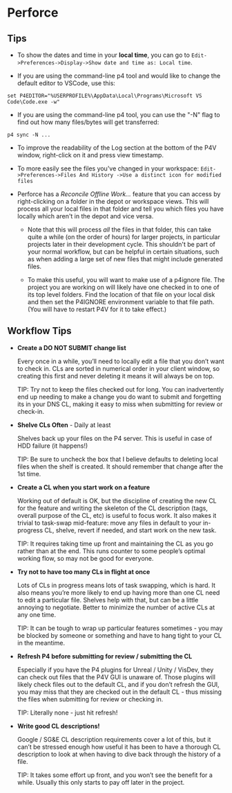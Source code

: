 # Perforce

## Tips

*   To show the dates and time in your **local time**, you can go to
    `Edit->Preferences->Display->Show date and time as: Local time`.

*   If you are using the command-line p4 tool and would like to change the default editor to VSCode,
    use this:

```
set P4EDITOR="%USERPROFILE%\AppData\Local\Programs\Microsoft VS Code\Code.exe -w"
```

*   If you are using the command-line p4 tool, you can use the "-N" flag to find out how many
    files/bytes will get transferred:

```
p4 sync -N ...
```

*   To improve the readability of the Log section at the bottom of the P4V window, right-click on it
    and press view timestamp.

*   To more easily see the files you've changed in your workspace:
    `Edit->Preferences->Files And History ->Use a distinct icon for modified files`

*   Perforce has a *Reconcile Offline Work...* feature that you can access by right-clicking on a
    folder in the depot or workspace views. This will process all your local files in that folder
    and tell you which files you have locally which aren't in the depot and vice versa.

    *   Note that this will process *all* the files in that folder, this can take quite a while
        (on the order of hours) for larger projects, in particular projects later in their
        development cycle. This shouldn't be part of your normal workflow, but can be helpful in
        certain situations, such as when adding a large set of new files that might include
        generated files.

    *   To make this useful, you will want to make use of a p4ignore file. The project you are
        working on will likely have one checked in to one of its top level folders. Find the
        location of that file on your local disk and then set the P4IGNORE environment variable to
        that file path. (You will have to restart P4V for it to take effect.)

## Workflow Tips

*   **Create a DO NOT SUBMIT change list**

    Every once in a while, you’ll need to locally edit a file that you don’t want to check in. CLs
    are sorted in numerical order in your client window, so creating this first and never deleting
    it means it will always be on top.

    TIP: Try not to keep the files checked out for long. You can inadvertently end up needing to
    make a change you do want to submit and forgetting its in your DNS CL, making it easy to miss
    when submitting for review or check-in.

*   **Shelve CLs Often** - Daily at least

    Shelves back up your files on the P4 server. This is useful in case of HDD failure (it happens!)

    TIP: Be sure to uncheck the box that I believe defaults to deleting local files when the shelf
    is created. It should remember that change after the 1st time.

*   **Create a CL when you start work on a feature**

    Working out of default is OK, but the discipline of creating the new CL for the feature and
    writing the skeleton of the CL description (tags, overall purpose of the CL, etc) is useful to
    focus work. It also makes it trivial to task-swap mid-feature: move any files in default to your
    in-progress CL, shelve, revert if needed, and start work on the new task.

    TIP: It requires taking time up front and maintaining the CL as you go rather than at the end.
    This runs counter to some people’s optimal working flow, so may not be good for everyone.

*   **Try not to have too many CLs in flight at once**

    Lots of CLs in progress means lots of task swapping, which is hard. It also means you’re more
    likely to end up having more than one CL need to edit a particular file. Shelves help with that,
    but can be a little annoying to negotiate. Better to minimize the number of active CLs at any
    one time.

    TIP: It can be tough to wrap up particular features sometimes - you may be blocked by someone or
    something and have to hang tight to your CL in the meantime.

*   **Refresh P4 before submitting for review / submitting the CL**

    Especially if you have the P4 plugins for Unreal / Unity / VisDev, they can check out files that
    the P4V GUI is unaware of. Those plugins will likely check files out to the default CL, and if
    you don’t refresh the GUI, you may miss that they are checked out in the default CL - thus
    missing the files when submitting for review or checking in.

    TIP: Literally none - just hit refresh!

*   **Write good CL descriptions!**

    Google / SG&E CL description requirements cover a lot of this, but it can’t be stressed enough
    how useful it has been to have a thorough CL description to look at when having to dive back
    through the history of a file.

    TIP: It takes some effort up front, and you won’t see the benefit for a while. Usually this only
    starts to pay off later in the project.
